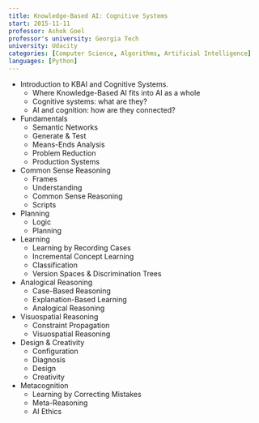 ```yaml
---
title: Knowledge-Based AI: Cognitive Systems
start: 2015-11-11
professor: Ashok Goel
professor's university: Georgia Tech
university: Udacity
categories: [Computer Science, Algorithms, Artificial Intelligence]
languages: [Python]
---
```

- Introduction to KBAI and Cognitive Systems.
  - Where Knowledge-Based AI fits into AI as a whole
  - Cognitive systems: what are they?
  - AI and cognition: how are they connected?
- Fundamentals
  - Semantic Networks
  - Generate &amp; Test
  - Means-Ends Analysis
  - Problem Reduction
  - Production Systems
- Common Sense Reasoning
  - Frames
  - Understanding
  - Common Sense Reasoning
  - Scripts
- Planning
  - Logic
  - Planning
- Learning
  - Learning by Recording Cases
  - Incremental Concept Learning
  - Classification
  - Version Spaces &amp; Discrimination Trees
- Analogical Reasoning
  - Case-Based Reasoning
  - Explanation-Based Learning
  - Analogical Reasoning
- Visuospatial Reasoning
  - Constraint Propagation
  - Visuospatial Reasoning
- Design &amp; Creativity
  - Configuration
  - Diagnosis
  - Design
  - Creativity
- Metacognition
  - Learning by Correcting Mistakes
  - Meta-Reasoning
  - AI Ethics
